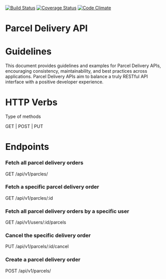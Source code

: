 [![Build Status](https://travis-ci.org/djallas/delivery-api.svg?branch=api)](https://travis-ci.org/djallas/delivery-api)
[![Coverage Status](https://coveralls.io/repos/github/djallas/delivery-api/badge.svg?branch=api)](https://coveralls.io/github/djallas/delivery-api?branch=api)
[![Code Climate](https://codeclimate.com/github/codeclimate/codeclimate/badges/gpa.svg)](https://codeclimate.com/github/djallas/parcels-api)

# Parcel Delivery API

# Guidelines

This document provides guidelines and examples for Parcel Delivery APIs, encouraging consistency, maintainability, and best practices across applications. Parcel Delivery APIs aim to balance a truly RESTful API interface with a positive developer experience.

# HTTP Verbs

Type of methods

GET | POST | PUT

# Endpoints

### Fetch all parcel delivery orders
GET /api/v1/parcles/

### Fetch a specific parcel delivery order
GET /api/v1/parcles/:id

### Fetch all parcel delivery orders by  a specific user
GET /api/v1/users/:id/parcels

### Cancel the specific delivery order
PUT /api/v1/parcels/:id/cancel

### Create a parcel delivery order
POST /api/v1/parcels/


